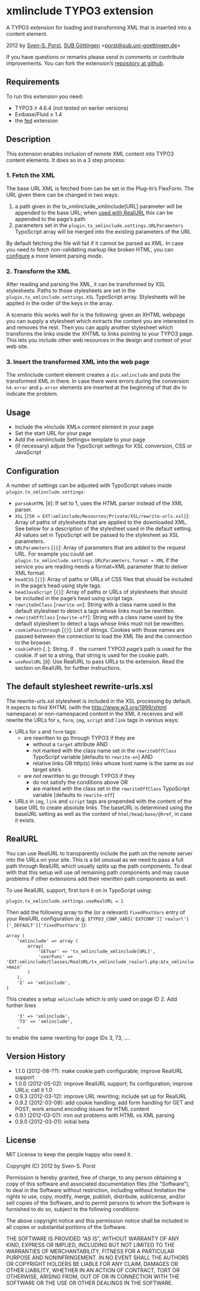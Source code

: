 # xmlinclude TYPO3 extension

A TYPO3 extension for loading and transforming XML that is inserted into a content element.

2012 by [Sven-S. Porst](http://earthlingsoft.net/ssp/), [SUB Göttingen](http://www.sub.uni-goettingen.de) <[porst@sub.uni-goettingen.de](mailto:porst@sub.uni-goettingen.de?subject=xmlinclude%20TYPO3%20Extension)>

If you have questions or remarks please send in comments or contribute improvements. You can fork the extension’s [repository at github](https://github.com/ssp/xmlinclude).



## Requirements
To run this extension you need:

* TYPO3 ≥ 4.6.4 (not tested on earlier versions)
* Extbase/Fluid ≥ 1.4
* the [fed](http://fedext.net/fed-viewhelpers/) extension



## Description
This extension enables inclusion of remote XML content into TYPO3 content elements. It does so in a 3 step process:

### 1. Fetch the XML
The base URL XML is fetched from can be set in the Plug-In’s FlexForm. The URL given there can be changed in two ways:

1. a path given in the tx_xmlinclude_xmlinclude[URL] parameter will be appended to the base URL; when [used with RealURL](#realurl) this can be appended to the page’s path
2. parameters set in the `plugin.tx_xmlinclude.settings.URLParameters` TypoScript array will be merged into the existing parameters of the URL

By default fetching the file will fail if it cannot be parsed as XML. In case you need to fetch non-validating markup like broken HTML, you can [configure](#configuration) a more lenient parsing mode.


### 2. Transform the XML
After reading and parsing the XML, it can be transformed by XSL stylesheets. Paths to those stylesheets are set in the `plugin.tx_xmlinclude.settings.XSL` TypoScript array. Stylesheets will be applied in the order of the keys in the array.

A scenario this works well for is the following: given an XHTML webpage you can supply a stylesheet which extracts the content you are interested in and removes the rest. Then you can apply another stylesheet which transforms the links inside the XHTML to links pointing to your TYPO3 page. This lets you include other web resources in the design and context of your web site.

### 3. Insert the transformed XML into the web page
The xmlinclude content element creates a `div.xmlinclude` and puts the transformed XML in there. In case there were errors during the conversion `h4.error` and `p.error` elements are inserted at the beginning of that div to indicate the problem.



## Usage

* Include the »Include XML« content element in your page
* Set the start URL for your page
* Add the »xmlinclude Settings« template to your page
* (if necessary) adjust the TypoScript settings for XSL conversion, CSS or JavaScript



## Configuration
A number of settings can be adjusted with TypoScript values inside `plugin.tx_xmlinclude.settings`:

* `parseAsHTML` [`0`]: If set to 1, uses the HTML parser instead of the XML parser.
* `XSL` [`{50 = EXT:xmlinclude/Resources/Private/XSL/rewrite-urls.xsl}`]: Array of paths of stylesheets that are applied to the downloaded XML. See below for a description of the stylesheet used in the default setting. All values set in TypoScript will be passed to the stylesheet as XSL parameters.
* `URLParameters` [`{}`]: Array of parameters that are added to the request URL. For example you could set `plugin.tx_xmlinclude.settings.URLParameters.format = XML` if the service you are reading needs a format=XML parameter that to deliver XML format.
* `headCSS` [`{}`]: Array of paths or URLs of CSS files that should be included in the page’s head using style tags.
* `headJavaScript` [`{}`]: Array of paths or URLs of stylesheets that should be included in the page’s head using script tags.
* `rewriteOnClass` [`rewrite-on`]: String with a class name used in the default stylesheet to detect a tags whose links must be rewritten.
* `rewriteOffClass` [`rewrite-off`]: String with a class name used by the default stylesheet to detect a tags whose links must not be rewritten.
* `cookiePassthrough` [`{}`]: List of strings. Cookies with those names are passed between the connection to load the XML file and the connection to the browser.
* `cookiePath` [`.`]: String. If `.` the current TYPO3 page’s path is used for the cookie. If set to a string, that string is used for the cookie path.
* `useRealURL` [`0`]: Use RealURL to pass URLs to the extension. Read the section on RealURL for further instructions.



## The default stylesheet rewrite-urls.xsl
The rewrite-urls.xsl stylesheet is included in the XSL processing by default. It expects to find XHTML (with the http://www.w3.org/1999/xhtml namespace) or non-namespaced content in the XML it receives and will rewrite the URLs for `a`, `form`, `img`, `script` and `link` tags in various ways:

* URLs for `a` and `form` tags:
	* are rewritten to go through TYPO3 if they are
		* without a `target` attribute AND
		* not marked with the class name set in the `rewriteOffClass` TypoScript variable [defaults to `rewrite-on`] AND
		* relative links OR http(s) links whose host name is the same as our target site’s
	* are *not* rewritten to go through TYPO3 if they
		* do not satisfy the conditions above OR
		* are marked with the class set in the `rewriteOffClass` TypoScript variable [defaults to `rewrite-off`]
* URLs in `img`, `link` and `script` tags are prepended with the content of the base URL to create absolute links. The baseURL is determined using the baseURL setting as well as the content of `html/head/base/@href`, in case it exists.



## RealURL ##
You can use RealURL to transparently include the path on the remote server into the URLs on your site. This is a bit unusual as we need to pass a full path through RealURL which usually splits up the path components. To deal with that this setup will use *all* remaining path components and may cause problems if other extensions add their rewritten path components as well.

To use RealURL support, first turn it on in TypoScript using:

	plugin.tx_xmlinclude.settings.useRealURL = 1

Then add the following array to the (or a relevant) `fixedPostVars` entry of your RealURL configuration (e.g. `$TYPO3_CONF_VARS['EXTCONF']['realurl']['_DEFAULT']['fixedPostVars']`):

	array (
		'xmlinclude' => array (
			array(
				'GETvar' => 'tx_xmlinclude_xmlinclude[URL]',
				'userFunc' => 'EXT:xmlinclude/Classes/RealURL/tx_xmlinclude_realurl.php:&tx_xmlinclude_realurl->main'
			)
		),
		'2' => 'xmlinclude',
	)

This creates a setup `xmlinclude` which is only used on page ID 2. Add further lines

		'3' => 'xmlinclude',
		'73' => 'xmlinclude',
		…

to enable the same rewriting for page IDs 3, 73, ….



## Version History ##

* 1.1.0 (2012-08-??): make cookie path configurable; improve RealURL support
* 1.0.0 (2012-05-02): improve RealURL support; fix configuration; improve URLs; call it 1.0
* 0.9.3 (2012-03-12): improve URL rewriting; include set up for RealURL
* 0.9.2 (2012-03-08): add cookie handling; add form handling for GET and POST; work around encoding issues for HTML content
* 0.9.1 (2012-03-07): iron out problems with HTML vs XML parsing
* 0.9.0 (2012-03-01): initial beta


## License ##
MIT License to keep the people happy who need it.


Copyright (C) 2012 by Sven-S. Porst

Permission is hereby granted, free of charge, to any person obtaining a copy
of this software and associated documentation files (the "Software"), to deal
in the Software without restriction, including without limitation the rights
to use, copy, modify, merge, publish, distribute, sublicense, and/or sell
copies of the Software, and to permit persons to whom the Software is
furnished to do so, subject to the following conditions:

The above copyright notice and this permission notice shall be included in
all copies or substantial portions of the Software.

THE SOFTWARE IS PROVIDED "AS IS", WITHOUT WARRANTY OF ANY KIND, EXPRESS OR
IMPLIED, INCLUDING BUT NOT LIMITED TO THE WARRANTIES OF MERCHANTABILITY,
FITNESS FOR A PARTICULAR PURPOSE AND NONINFRINGEMENT. IN NO EVENT SHALL THE
AUTHORS OR COPYRIGHT HOLDERS BE LIABLE FOR ANY CLAIM, DAMAGES OR OTHER
LIABILITY, WHETHER IN AN ACTION OF CONTRACT, TORT OR OTHERWISE, ARISING FROM,
OUT OF OR IN CONNECTION WITH THE SOFTWARE OR THE USE OR OTHER DEALINGS IN
THE SOFTWARE.
